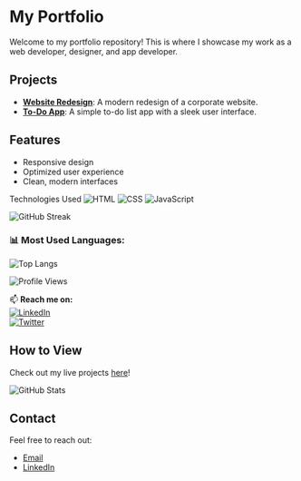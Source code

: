 # My Portfolio

Welcome to my portfolio repository! This is where I showcase my work as a web developer, designer, and app developer.

## Projects
- **[Website Redesign](./website-redesign/)**: A modern redesign of a corporate website.
- **[To-Do App](./todo-app/)**: A simple to-do list app with a sleek user interface.

## Features
- Responsive design
- Optimized user experience
- Clean, modern interfaces

 Technologies Used
![HTML](https://img.shields.io/badge/HTML-E34F26?style=flat-square&logo=html5&logoColor=white) 
![CSS](https://img.shields.io/badge/CSS-1572B6?style=flat-square&logo=css3&logoColor=white) 
![JavaScript](https://img.shields.io/badge/JavaScript-F7DF1E?style=flat-square&logo=javascript&logoColor=black)  


![GitHub Streak](https://github-readme-streak-stats.herokuapp.com/?user=Brytoh&theme=dark&hide_border=true) 

### 📊 Most Used Languages:
![Top Langs](https://github-readme-stats.vercel.app/api/top-langs/?username=Brytoh&layout=compact&theme=dark)

![Profile Views](https://komarev.com/ghpvc/?username=Brytoh&color=blue)



📫 **Reach me on:**  
[![LinkedIn](https://img.shields.io/badge/LinkedIn-blue?style=flat-square&logo=linkedin)](your-linkedin)  
[![Twitter](https://img.shields.io/badge/Twitter-blue?style=flat-square&logo=twitter)](your-twitter)

## How to View
Check out my live projects [here](https://tekbrytoh-portfolio.netlify.app/)!


![GitHub Stats](https://github-readme-stats.vercel.app/api?username=Brytoh&show_icons=true&theme=dark)


## Contact
Feel free to reach out:
- [Email](mailto:brytohochieng@gmail.com)
- [LinkedIn](https://www.linkedin.com/in/brighton-ochieng-689840316)
